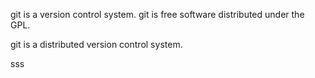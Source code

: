 git is a version control system.
git is free software distributed under the GPL.

git is a distributed version control system.


sss